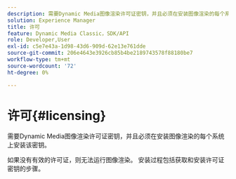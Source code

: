 ```yaml
---
description: 需要Dynamic Media图像渲染许可证密钥，并且必须在安装图像渲染的每个系统上安装该密钥。
solution: Experience Manager
title: 许可
feature: Dynamic Media Classic，SDK/API
role: Developer,User
exl-id: c5e7e43a-1d98-43d6-909d-62e13e761dde
source-git-commit: 206e4643e3926cb85b4be2189743578f88180be7
workflow-type: tm+mt
source-wordcount: '72'
ht-degree: 0%

---
```


# 许可{#licensing}

需要Dynamic Media图像渲染许可证密钥，并且必须在安装图像渲染的每个系统上安装该密钥。

如果没有有效的许可证，则无法运行图像渲染。 安装过程包括获取和安装许可证密钥的步骤。
